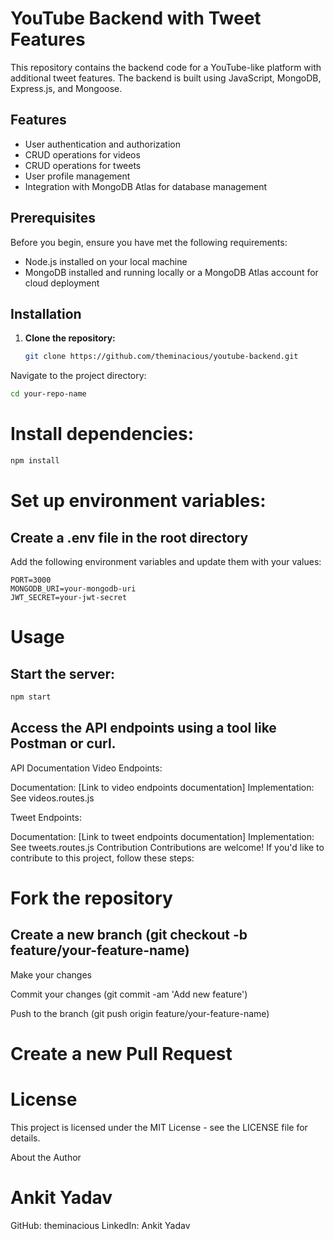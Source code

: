 # YouTube Backend with Tweet Features

This repository contains the backend code for a YouTube-like platform with additional tweet features. The backend is built using JavaScript, MongoDB, Express.js, and Mongoose.

## Features

- User authentication and authorization
- CRUD operations for videos
- CRUD operations for tweets
- User profile management
- Integration with MongoDB Atlas for database management

## Prerequisites

Before you begin, ensure you have met the following requirements:
- Node.js installed on your local machine
- MongoDB installed and running locally or a MongoDB Atlas account for cloud deployment

## Installation

1. **Clone the repository:**

   ```bash
   git clone https://github.com/theminacious/youtube-backend.git
Navigate to the project directory:

 ```bash
cd your-repo-name
```
# Install dependencies:

```bash
npm install
```
# Set up environment variables:

## Create a .env file in the root directory
Add the following environment variables and update them with your values:
```
PORT=3000
MONGODB_URI=your-mongodb-uri
JWT_SECRET=your-jwt-secret
```
# Usage
## Start the server:

```bash
npm start
```
## Access the API endpoints using a tool like Postman or curl.

API Documentation
Video Endpoints:

Documentation: [Link to video endpoints documentation]
Implementation: See videos.routes.js

Tweet Endpoints:

Documentation: [Link to tweet endpoints documentation]
Implementation: See tweets.routes.js
Contribution
Contributions are welcome! If you'd like to contribute to this project, follow these steps:

# Fork the repository
## Create a new branch (git checkout -b feature/your-feature-name)
 Make your changes 
 
Commit your changes (git commit -am 'Add new feature')

Push to the branch (git push origin feature/your-feature-name)

# Create a new Pull Request
# License
This project is licensed under the MIT License - see the LICENSE file for details.

About the Author
# Ankit Yadav

GitHub: theminacious
LinkedIn: Ankit Yadav
